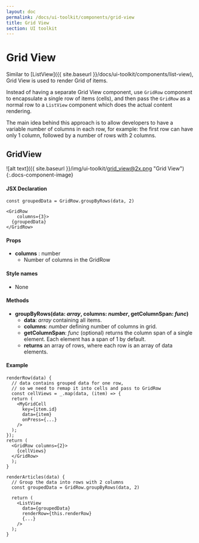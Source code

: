 ```yaml
---
layout: doc
permalink: /docs/ui-toolkit/components/grid-view
title: Grid View
section: UI toolkit
---
```


# Grid View

Similar to [ListView]({{ site.baseurl }}/docs/ui-toolkit/components/list-view), Grid View is used to render Grid of items.  

Instead of having a separate Grid View component, use `GridRow` component to encapsulate a single row of items (cells), and then pass the `GridRow` as a normal row to a `ListView` component which does the actual content rendering.  

The main idea behind this approach is to allow developers to have a variable number of columns in each row, for example: the first row can have only 1 column, followed by a number of rows with 2 columns.  

## GridView
![alt text]({{ site.baseurl }}/img/ui-toolkit/grid_view@2x.png "Grid View"){:.docs-component-image}

#### JSX Declaration
```JSX
const groupedData = GridRow.groupByRows(data, 2)

<GridRow
    columns={3}>
  {groupedData}
</GridRow>
```

#### Props

* **columns** : number  
  - Number of columns in the GridRow

#### Style names

* None

#### Methods

* **groupByRows(data: *array*, columns: *number*, getColumnSpan: *func*)**
  - **data**: *array* containing all items.
  - **columns**: *number* defining number of columns in grid.
  - **getColumnSpan**: *func* (optional) returns the column span of a single element. Each element has a span of 1 by default.
  - **returns** an array of rows, where each row is an array of data elements.
  
#### Example

```JSX
renderRow(data) {
  // data contains grouped data for one row, 
  // so we need to remap it into cells and pass to GridRow
  const cellViews = _.map(data, (item) => {
  return (
    <MyGridCell
      key={item.id}
      data={item}
      onPress={...}
    />
  );
});
return (
  <GridRow columns={2}>
    {cellViews}
  </GridRow>
  );
}

renderArticles(data) {
  // Group the data into rows with 2 columns
  const groupedData = GridRow.groupByRows(data, 2)

  return (
    <ListView
      data={groupedData}
      renderRow={this.renderRow}
      {...}
    />
  );
}
```
